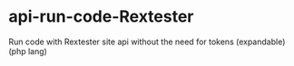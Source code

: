 # api-run-code-Rextester
Run code with Rextester site api without the need for tokens (expandable) (php lang)
